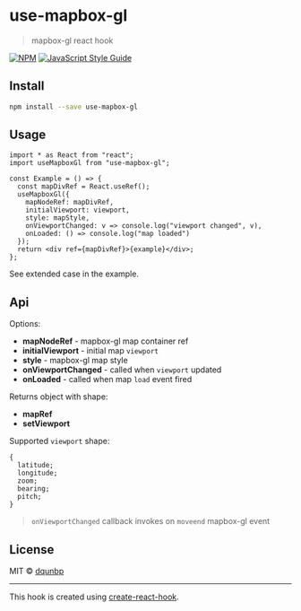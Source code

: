 # use-mapbox-gl

> mapbox-gl react hook

[![NPM](https://img.shields.io/npm/v/use-mapbox-gl.svg)](https://www.npmjs.com/package/use-mapbox-gl) [![JavaScript Style Guide](https://img.shields.io/badge/code_style-standard-brightgreen.svg)](https://standardjs.com)

## Install

```bash
npm install --save use-mapbox-gl
```

## Usage

```tsx
import * as React from "react";
import useMapboxGl from "use-mapbox-gl";

const Example = () => {
  const mapDivRef = React.useRef();
  useMapboxGl({
    mapNodeRef: mapDivRef,
    initialViewport: viewport,
    style: mapStyle,
    onViewportChanged: v => console.log("viewport changed", v),
    onLoaded: () => console.log("map loaded")
  });
  return <div ref={mapDivRef}>{example}</div>;
};
```

See extended case in the example.

## Api

Options:

- **mapNodeRef** - mapbox-gl map container ref
- **initialViewport** - initial map `viewport`
- **style** - mapbox-gl map style
- **onViewportChanged** - called when `viewport` updated
- **onLoaded** - called when map `load` event fired

Returns object with shape:

- **mapRef**
- **setViewport**

Supported `viewport` shape:

```tsx
{
  latitude;
  longitude;
  zoom;
  bearing;
  pitch;
}
```

> `onViewportChanged` callback invokes on `moveend` mapbox-gl event

## License

MIT © [dqunbp](https://github.com/dqunbp)

---

This hook is created using [create-react-hook](https://github.com/hermanya/create-react-hook).
